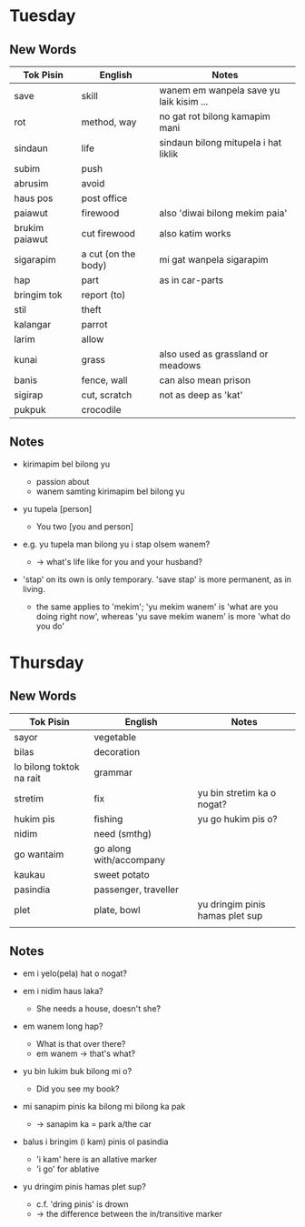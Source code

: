 # Tuesday

## New Words

| Tok Pisin      | English             | Notes                                   |
| -------------- | ------------------- | --------------------------------------- |
| save           | skill               | wanem em wanpela save yu laik kisim ... |
| rot            | method, way         | no gat rot bilong kamapim mani          |
| sindaun        | life                | sindaun bilong mitupela i hat liklik    |
| subim          | push                |                                         |
| abrusim        | avoid               |                                         |
| haus pos       | post office         |                                         |
| paiawut        | firewood            | also 'diwai bilong mekim paia'          |
| brukim paiawut | cut firewood        | also katim works                        |
| sigarapim      | a cut (on the body) | mi gat wanpela sigarapim                |
| hap            | part                | as in car-parts                         |
| bringim tok    | report (to)         |                                         |
| stil           | theft               |                                         |
| kalangar       | parrot              |                                         |
| larim          | allow               |                                         |
| kunai          | grass               | also used as grassland or meadows       |
| banis          | fence, wall         | can also mean prison                    |
| sigirap        | cut, scratch        | not as deep as 'kat'                    |
| pukpuk         | crocodile           |                                         |



## Notes

- kirimapim bel bilong yu
	- passion about
	- wanem samting kirimapim bel bilong yu

- yu tupela \[person] 
	- You two \[you and person]
- e.g. yu tupela man bilong yu i stap olsem wanem?
	- -> what's life like for you and your husband?

- 'stap' on its own is only temporary. 'save stap' is more permanent, as in living.
	- the same applies to 'mekim'; 'yu mekim wanem' is 'what are you doing right now', whereas 'yu save mekim wanem' is more 'what do you do'



# Thursday 

## New Words

| Tok Pisin                | English                 | Notes                           |
| ------------------------ | ----------------------- | ------------------------------- |
| sayor                    | vegetable               |                                 |
| bilas                    | decoration              |                                 |
| lo bilong toktok na rait | grammar                 |                                 |
| stretim                  | fix                     | yu bin stretim ka o nogat?      |
| hukim pis                | fishing                 | yu go hukim pis o?              |
| nidim                    | need (smthg)            |                                 |
| go wantaim               | go along with/accompany |                                 |
| kaukau                   | sweet potato            |                                 |
| pasindia                 | passenger, traveller    |                                 |
| plet                     | plate, bowl             | yu dringim pinis hamas plet sup |
|                          |                         |                                 |

## Notes

-  em i yelo(pela) hat o nogat?
- em i nidim haus laka?
	- She needs a house, doesn't she?
- em wanem long hap?
	- What is that over there?
	- em wanem -> that's what?
- yu bin lukim buk bilong mi o?
	- Did you see my book?

- mi sanapim pinis ka bilong mi bilong ka pak
	- -> sanapim ka = park a/the car

- balus i bringim (i kam) pinis ol pasindia
	- 'i kam' here is an allative marker
	- 'i go' for ablative

- yu dringim pinis hamas plet sup?
	- c.f. 'dring pinis' is drown
	- -> the difference between the in/transitive marker

